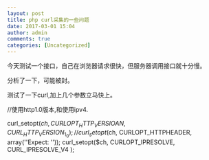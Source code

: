 ```yaml
---
layout: post
title: php curl采集的一些问题
date: 2017-03-01 15:04
author: admin
comments: true
categories: [Uncategorized]
---
```

今天测试一个接口，自己在浏览器请求很快，但服务器调用接口就十分慢。

分析了一下，可能被封。

测试了一下curl,加上几个参数立马快上。

//使用http1.0版本,和使用ipv4.

curl_setopt($ch, CURLOPT_HTTP_VERSIOAN, CURL_HTTP_VERSION_1_0);
//curl_setopt($ch, CURLOPT_HTTPHEADER, array(''Expect: ''));
curl_setopt($ch, CURLOPT_IPRESOLVE, CURL_IPRESOLVE_V4 );
